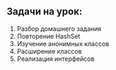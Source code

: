 ## Задачи на урок:

1. Разбор домашнего задания
2. Повторение HashSet
3. Изучение анонимных классов
4. Расширение классов
5. Реализация интерфейсов










